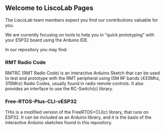 ## Welcome to LiscoLab Pages

The LiscoLab team members expect you find our contributions valuable for you.

We are currently focusing on tools to help you in "quick prototyping" with your ESP32 board using the Arduino IDE.

In our repository you may find:

### RMT Radio Code

RMTRC (RMT Radio Code) is an interactive Arduino Sketch that can be used to test and prototype with the RMT peripheral using ISM RF bands (433Mhz, 315Mhz) Radio Codes,  usually found in radio remote controls.  It also provides an interface to use the RC-Switch(c) library.

### Free-RTOS-Plus-CLI-vESP32

THis is a modified version of the FreeRTOS+CLI(c) library, that runs on ESP32.  It can be included as an Arduino library, and it is the basis of the interactive Arduino sketches found in this repository.  

